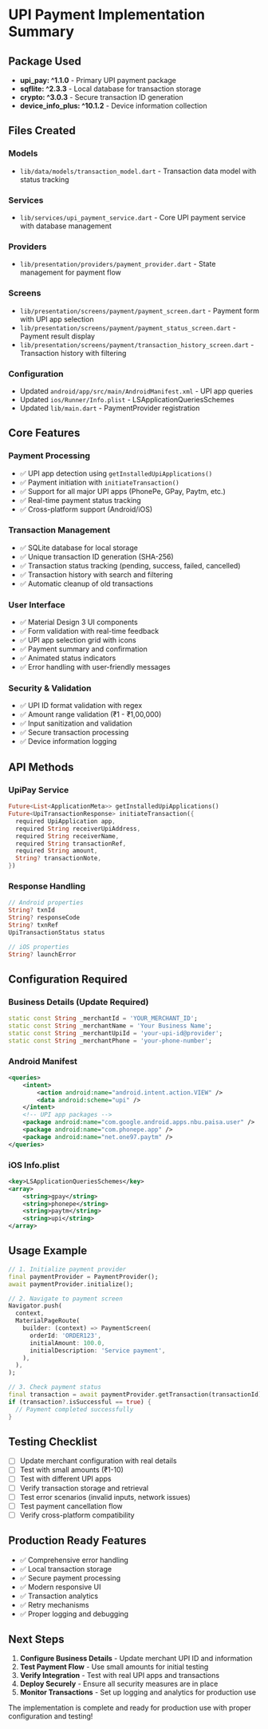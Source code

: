 # UPI Payment Implementation Summary

## Package Used
- **upi_pay: ^1.1.0** - Primary UPI payment package
- **sqflite: ^2.3.3** - Local database for transaction storage
- **crypto: ^3.0.3** - Secure transaction ID generation
- **device_info_plus: ^10.1.2** - Device information collection

## Files Created

### Models
- `lib/data/models/transaction_model.dart` - Transaction data model with status tracking

### Services  
- `lib/services/upi_payment_service.dart` - Core UPI payment service with database management

### Providers
- `lib/presentation/providers/payment_provider.dart` - State management for payment flow

### Screens
- `lib/presentation/screens/payment/payment_screen.dart` - Payment form with UPI app selection
- `lib/presentation/screens/payment/payment_status_screen.dart` - Payment result display
- `lib/presentation/screens/payment/transaction_history_screen.dart` - Transaction history with filtering

### Configuration
- Updated `android/app/src/main/AndroidManifest.xml` - UPI app queries
- Updated `ios/Runner/Info.plist` - LSApplicationQueriesSchemes
- Updated `lib/main.dart` - PaymentProvider registration

## Core Features

### Payment Processing
- ✅ UPI app detection using `getInstalledUpiApplications()`
- ✅ Payment initiation with `initiateTransaction()`
- ✅ Support for all major UPI apps (PhonePe, GPay, Paytm, etc.)
- ✅ Real-time payment status tracking
- ✅ Cross-platform support (Android/iOS)

### Transaction Management
- ✅ SQLite database for local storage
- ✅ Unique transaction ID generation (SHA-256)
- ✅ Transaction status tracking (pending, success, failed, cancelled)
- ✅ Transaction history with search and filtering
- ✅ Automatic cleanup of old transactions

### User Interface
- ✅ Material Design 3 UI components
- ✅ Form validation with real-time feedback
- ✅ UPI app selection grid with icons
- ✅ Payment summary and confirmation
- ✅ Animated status indicators
- ✅ Error handling with user-friendly messages

### Security & Validation
- ✅ UPI ID format validation with regex
- ✅ Amount range validation (₹1 - ₹1,00,000)
- ✅ Input sanitization and validation
- ✅ Secure transaction processing
- ✅ Device information logging

## API Methods

### UpiPay Service
```dart
Future<List<ApplicationMeta>> getInstalledUpiApplications()
Future<UpiTransactionResponse> initiateTransaction({
  required UpiApplication app,
  required String receiverUpiAddress,
  required String receiverName,
  required String transactionRef,
  required String amount,
  String? transactionNote,
})
```

### Response Handling
```dart
// Android properties
String? txnId
String? responseCode  
String? txnRef
UpiTransactionStatus status

// iOS properties
String? launchError
```

## Configuration Required

### Business Details (Update Required)
```dart
static const String _merchantId = 'YOUR_MERCHANT_ID';
static const String _merchantName = 'Your Business Name';
static const String _merchantUpiId = 'your-upi-id@provider';
static const String _merchantPhone = 'your-phone-number';
```

### Android Manifest
```xml
<queries>
    <intent>
        <action android:name="android.intent.action.VIEW" />
        <data android:scheme="upi" />
    </intent>
    <!-- UPI app packages -->
    <package android:name="com.google.android.apps.nbu.paisa.user" />
    <package android:name="com.phonepe.app" />
    <package android:name="net.one97.paytm" />
</queries>
```

### iOS Info.plist
```xml
<key>LSApplicationQueriesSchemes</key>
<array>
    <string>gpay</string>
    <string>phonepe</string>
    <string>paytm</string>
    <string>upi</string>
</array>
```

## Usage Example

```dart
// 1. Initialize payment provider
final paymentProvider = PaymentProvider();
await paymentProvider.initialize();

// 2. Navigate to payment screen
Navigator.push(
  context,
  MaterialPageRoute(
    builder: (context) => PaymentScreen(
      orderId: 'ORDER123',
      initialAmount: 100.0,
      initialDescription: 'Service payment',
    ),
  ),
);

// 3. Check payment status
final transaction = await paymentProvider.getTransaction(transactionId);
if (transaction?.isSuccessful == true) {
  // Payment completed successfully
}
```

## Testing Checklist

- [ ] Update merchant configuration with real details
- [ ] Test with small amounts (₹1-10)
- [ ] Test with different UPI apps
- [ ] Verify transaction storage and retrieval
- [ ] Test error scenarios (invalid inputs, network issues)
- [ ] Test payment cancellation flow
- [ ] Verify cross-platform compatibility

## Production Ready Features

- ✅ Comprehensive error handling
- ✅ Local transaction storage
- ✅ Secure payment processing
- ✅ Modern responsive UI
- ✅ Transaction analytics
- ✅ Retry mechanisms
- ✅ Proper logging and debugging

## Next Steps

1. **Configure Business Details** - Update merchant UPI ID and information
2. **Test Payment Flow** - Use small amounts for initial testing
3. **Verify Integration** - Test with real UPI apps and transactions
4. **Deploy Securely** - Ensure all security measures are in place
5. **Monitor Transactions** - Set up logging and analytics for production use

The implementation is complete and ready for production use with proper configuration and testing! 